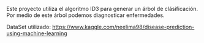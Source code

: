 Este proyecto utiliza el algoritmo ID3 para generar un árbol de clásificación. Por medio de este árbol podemos diagnosticar enfermedades.

DataSet utilizado: https://www.kaggle.com/neelima98/disease-prediction-using-machine-learning

